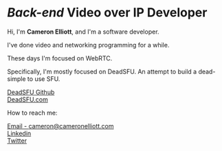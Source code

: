 # _Back-end_ Video over IP Developer


Hi, I'm **Cameron Elliott**, and I'm a software developer.

I've done video and networking programming for a while.

These days I'm focused on WebRTC.

Specifically, I'm mostly focused on DeadSFU.  An attempt to build a dead-simple to use SFU.

[DeadSFU Github](https://github.com/x186k/deadsfu)  
[DeadSFU.com](https://deadsfu.com)

How to reach me:

[Email - cameron@cameronelliott.com](mailto:cameron@cameronelliott.com)  
[Linkedin](https://www.linkedin.com/in/camelliott/)  
[Twitter](https://twitter.com/cameronelliottX)

